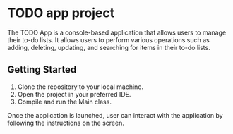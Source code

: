 # TODO app project

The TODO App is a console-based application that allows users to manage their to-do lists. It allows users to perform various operations such as adding, deleting, updating, and searching for items in their to-do lists.

## Getting Started

1. Clone the repository to your local machine.
2. Open the project in your preferred IDE.
3. Compile and run the Main class.

Once the application is launched, user can interact with the application by following the instructions on the screen.